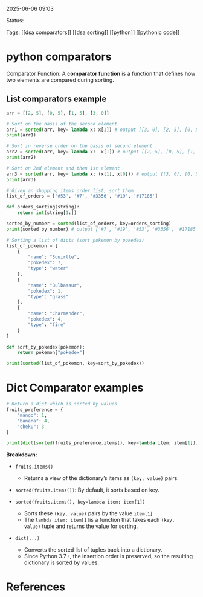 

2025-06-06 09:03

Status:

Tags: [[dsa comparators]] [[dsa sorting]] [[python]] [[pythonic code]]


# python comparators

Comparator Function: A **comparator function** is a function that defines how two elements are compared during sorting.

## List comparators example
```python
arr = [[2, 5], [0, 5], [1, 5], [3, 0]]

# Sort on the basis of the second element
arr1 = sorted(arr, key= lambda x: x[1]) # output [[3, 0], [2, 5], [0, 5], [1, 5]]
print(arr1)

# Sort in reverse order on the basis of second element
arr2 = sorted(arr, key= lambda x: -x[1]) # output [[2, 5], [0, 5], [1, 5], [3, 0]]
print(arr2)

# Sort on 2nd element and then 1st element
arr3 = sorted(arr, key= lambda x: (x[1], x[0])) # output [[3, 0], [0, 5], [1, 5], [2, 5]]
print(arr3)

# Given an shopping items order list, sort them
list_of_orders = ['#53', '#7', '#3356', '#19', '#17185']

def orders_sorting(string):
    return int(string[1:])

sorted_by_number = sorted(list_of_orders, key=orders_sorting)
print(sorted_by_number) # output ['#7', '#19', '#53', '#3356', '#17185']

# Sorting a list of dicts (sort pokemon by pokedex)
list_of_pokemon = [
    {
        "name": "Squirtle",
        "pokedex": 7,
        "type": "water"
    },
    {
        "name": "Bulbasaur",
        "pokedex": 1,
        "type": "grass"
    },
    {
        "name": "Charmander",
        "pokedex": 4,
        "type": "fire"
    }
]

def sort_by_pokedex(pokemon):
    return pokemon["pokedex"]

print(sorted(list_of_pokemon, key=sort_by_pokedex))
```

# Dict Comparator examples
```python
# Return a dict which is sorted by values
fruits_preference = {
    "mango": 1,
    "banana": 4,
    "cheku": 3
}

print(dict(sorted(fruits_preference.items(), key=lambda item: item[1])))
```
**Breakdown:**

- `fruits.items()`
	- Returns a view of the dictionary’s items as `(key, value)` pairs.
- `sorted(fruits.items())`: By default, it sorts based on key.
- `sorted(fruits.items(), key=lambda item: item[1])`
	- Sorts these `(key, value)` pairs by the value `item[1]`
	- The `lambda item: item[1]`is a function that takes each `(key, value)` tuple and returns the value for sorting.
    
- `dict(...)` 
	- Converts the sorted list of tuples back into a dictionary.  
	- Since Python 3.7+, the insertion order is preserved, so the resulting dictionary is sorted by values.





# References
